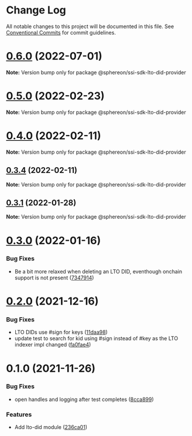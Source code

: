 # Change Log

All notable changes to this project will be documented in this file.
See [Conventional Commits](https://conventionalcommits.org) for commit guidelines.

# [0.6.0](https://github.com/Sphereon-OpenSource/ssi-sdk/compare/v0.5.1...v0.6.0) (2022-07-01)

**Note:** Version bump only for package @sphereon/ssi-sdk-lto-did-provider





# [0.5.0](https://github.com/Sphereon-OpenSource/ssi-sdk/compare/v0.4.0...v0.5.0) (2022-02-23)

**Note:** Version bump only for package @sphereon/ssi-sdk-lto-did-provider

# [0.4.0](https://github.com/Sphereon-OpenSource/ssi-sdk/compare/v0.3.4...v0.4.0) (2022-02-11)

**Note:** Version bump only for package @sphereon/ssi-sdk-lto-did-provider

## [0.3.4](https://github.com/Sphereon-OpenSource/ssi-sdk/compare/v0.3.3...v0.3.4) (2022-02-11)

**Note:** Version bump only for package @sphereon/ssi-sdk-lto-did-provider

## [0.3.1](https://github.com/Sphereon-OpenSource/ssi-sdk/compare/v0.3.0...v0.3.1) (2022-01-28)

**Note:** Version bump only for package @sphereon/ssi-sdk-lto-did-provider

# [0.3.0](https://github.com/Sphereon-OpenSource/ssi-sdk/compare/v0.2.0...v0.3.0) (2022-01-16)

### Bug Fixes

- Be a bit more relaxed when deleting an LTO DID, eventhough onchain support is not present ([7347914](https://github.com/Sphereon-OpenSource/ssi-sdk/commit/73479148d6b02c194182370c14a15613dca6fcf2))

# [0.2.0](https://github.com/Sphereon-OpenSource/ssi-sdk/compare/v0.1.0...v0.2.0) (2021-12-16)

### Bug Fixes

- LTO DIDs use #sign for keys ([11daa98](https://github.com/Sphereon-OpenSource/ssi-sdk/commit/11daa98c804232b9fad32d60afa707e86881b5bb))
- update test to search for kid using #sign instead of #key as the LTO indexer impl changed ([fa0fae4](https://github.com/Sphereon-OpenSource/ssi-sdk/commit/fa0fae43935e7c64e4d5628fb5cdd3dc8af447ce))

# 0.1.0 (2021-11-26)

### Bug Fixes

- open handles and logging after test completes ([8cca899](https://github.com/Sphereon-OpenSource/ssi-sdk/commit/8cca899ff73c45564589c89d1635d0ba23b3e544))

### Features

- Add lto-did module ([236ca01](https://github.com/Sphereon-OpenSource/ssi-sdk/commit/236ca0101951186b224aee51f49b3ab77148d64b))
